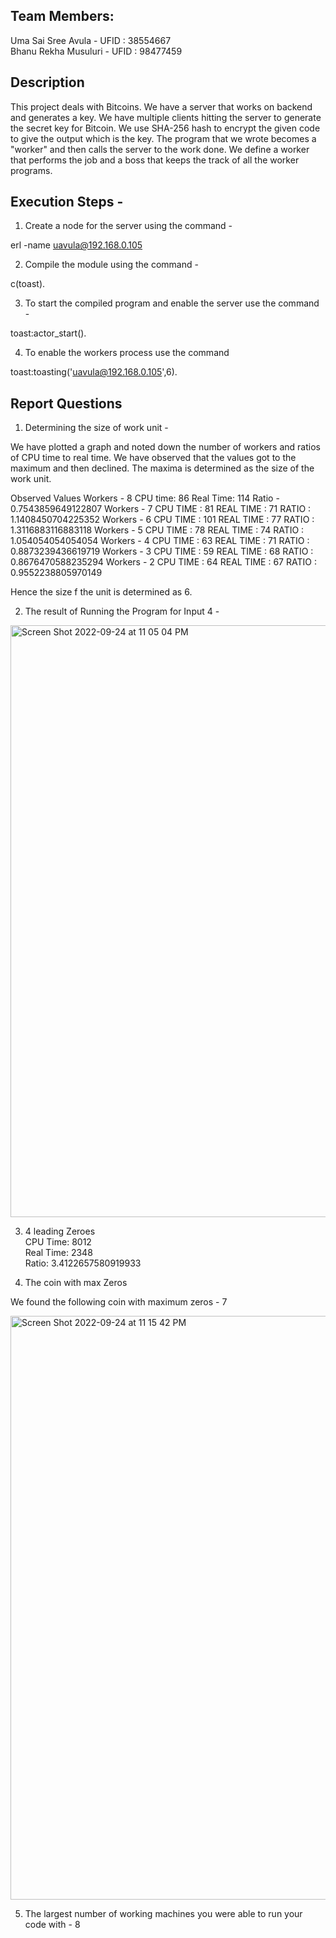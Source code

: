 


## Team Members:
Uma Sai Sree Avula - UFID : 38554667<br/>
Bhanu Rekha Musuluri - UFID : 98477459<br/>

## Description
This project deals with Bitcoins. We have a server that works on backend and generates a key. We have multiple clients hitting the server to generate the secret key for Bitcoin. 
We use SHA-256 hash to encrypt the given code to give the output which is the key. The program that we wrote becomes a "worker" and then calls the server to the work done. We define a worker that performs the job and a boss that keeps the track of all the worker programs.

## Execution Steps - 

1. Create a node for the server using the command -

erl -name uavula@192.168.0.105

2. Compile the module using the command -

c(toast).

3. To start the compiled program and enable the server use the command - 

toast:actor_start().

4. To enable the workers process use the command 

toast:toasting('uavula@192.168.0.105',6). 


## Report Questions

1. Determining the size of work unit -

We have plotted a graph and noted down the number of workers and ratios of CPU time to real time. We have observed that the values got to the maximum and then declined.
The maxima is determined as the size of the work unit. 

Observed Values
Workers - 8 CPU time: 86 Real Time: 114 Ratio - 0.7543859649122807
Workers - 7 CPU TIME : 81 REAL TIME : 71 RATIO : 1.1408450704225352 
Workers - 6 CPU TIME : 101 REAL TIME : 77 RATIO : 1.3116883116883118 
Workers - 5 CPU TIME : 78 REAL TIME : 74 RATIO : 1.054054054054054 
Workers - 4 CPU TIME : 63 REAL TIME : 71 RATIO : 0.8873239436619719
Workers - 3 CPU TIME : 59 REAL TIME : 68 RATIO : 0.8676470588235294
Workers - 2 CPU TIME : 64 REAL TIME : 67 RATIO : 0.9552238805970149

Hence the size f the unit is determined as 6.

2. The result of Running the Program for Input 4 - 

<img width="947" alt="Screen Shot 2022-09-24 at 11 05 04 PM" src="https://user-images.githubusercontent.com/57837608/192126416-3510adf5-67a2-4a97-90c2-612725d6fb57.png">

3. 4 leading Zeroes <br/>
CPU Time: 8012<br/>
Real Time: 2348<br/>
Ratio: 3.4122657580919933<br/>

4. The coin with max Zeros 

We found the following coin with maximum zeros - 7

<img width="934" alt="Screen Shot 2022-09-24 at 11 15 42 PM" src="https://user-images.githubusercontent.com/57837608/192126687-948000b1-7421-4c2e-b3ad-9a456c2d1c94.png">

5. The largest number of working machines you were able to run your code with - 8

 




